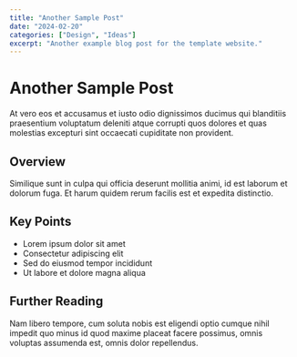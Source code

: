 ```yaml
---
title: "Another Sample Post"
date: "2024-02-20"
categories: ["Design", "Ideas"]
excerpt: "Another example blog post for the template website."
---
```


# Another Sample Post

At vero eos et accusamus et iusto odio dignissimos ducimus qui blanditiis praesentium voluptatum deleniti atque corrupti quos dolores et quas molestias excepturi sint occaecati cupiditate non provident.

## Overview

Similique sunt in culpa qui officia deserunt mollitia animi, id est laborum et dolorum fuga. Et harum quidem rerum facilis est et expedita distinctio.

## Key Points

- Lorem ipsum dolor sit amet
- Consectetur adipiscing elit
- Sed do eiusmod tempor incididunt
- Ut labore et dolore magna aliqua

## Further Reading

Nam libero tempore, cum soluta nobis est eligendi optio cumque nihil impedit quo minus id quod maxime placeat facere possimus, omnis voluptas assumenda est, omnis dolor repellendus.